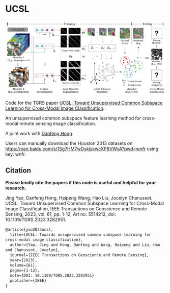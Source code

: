 # UCSL

![alt text](./Workflow_UCSL.PNG)

Code for the TGRS paper [UCSL: Toward Unsupervised Common Subspace Learning for Cross-Modal Image Classification](https://ieeexplore.ieee.org/abstract/document/10144390).

An unsupervised common subspace feature learning method for cross-modal remote sensing image classification.

A joint work with [Danfeng Hong](https://github.com/danfenghong).

Users can manually download the Houston 2013 datasets on https://pan.baidu.com/s/1Sg7HM7wDykjskwcXP8VWvA?pwd=wnfr using key: wnfr.

Citation
---------------------

**Please kindly cite the papers if this code is useful and helpful for your research.**

Jing Yao, Danfeng Hong, Haipeng Wang, Hao Liu, Jocelyn Chanussot. UCSL: Toward Unsupervised Common Subspace Learning for Cross-Modal Image Classification, IEEE Transactions on Geoscience and Remote Sensing, 2023, vol. 61, pp. 1-12, Art no. 5514212, doi: 10.1109/TGRS.2023.3282951. 

    @article{yao2023ucsl,
      title={UCSL: Towards unsupervised common subspace learning for cross-modal image classification},
      author={Yao, Jing and Hong, Danfeng and Wang, Haipeng and Liu, Hao and Chanussot, Jocelyn},
      journal={IEEE Transactions on Geoscience and Remote Sensing},
      year={2023},
      volume={61},
      pages={1-12},
      note={DOI: 10.1109/TGRS.2023.3282951}
      publisher={IEEE}
    }
